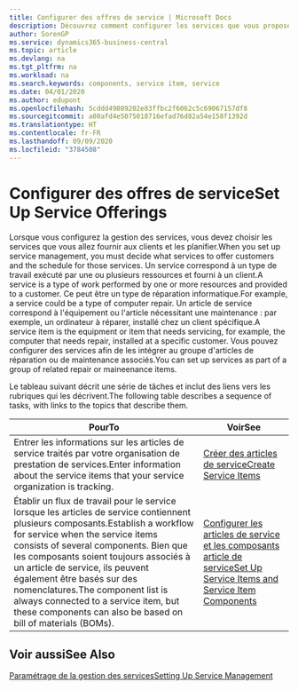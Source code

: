 ```yaml
---
title: Configurer des offres de service | Microsoft Docs
description: Découvrez comment configurer les services que vous proposez à vos clients.
author: SorenGP
ms.service: dynamics365-business-central
ms.topic: article
ms.devlang: na
ms.tgt_pltfrm: na
ms.workload: na
ms.search.keywords: components, service item, service
ms.date: 04/01/2020
ms.author: edupont
ms.openlocfilehash: 5cddd49089202e83ffbc2f6062c5c69067157df8
ms.sourcegitcommit: a80afd4e5075018716efad76d82a54e158f1392d
ms.translationtype: HT
ms.contentlocale: fr-FR
ms.lasthandoff: 09/09/2020
ms.locfileid: "3784508"
---
```

# <a name="set-up-service-offerings"></a><span data-ttu-id="0c17d-103">Configurer des offres de service</span><span class="sxs-lookup"><span data-stu-id="0c17d-103">Set Up Service Offerings</span></span>
<span data-ttu-id="0c17d-104">Lorsque vous configurez la gestion des services, vous devez choisir les services que vous allez fournir aux clients et les planifier.</span><span class="sxs-lookup"><span data-stu-id="0c17d-104">When you set up service management, you must decide what services to offer customers and the schedule for those services.</span></span> <span data-ttu-id="0c17d-105">Un service correspond à un type de travail exécuté par une ou plusieurs ressources et fourni à un client.</span><span class="sxs-lookup"><span data-stu-id="0c17d-105">A service is a type of work performed by one or more resources and provided to a customer.</span></span> <span data-ttu-id="0c17d-106">Ce peut être un type de réparation informatique.</span><span class="sxs-lookup"><span data-stu-id="0c17d-106">For example, a service could be a type of computer repair.</span></span> <span data-ttu-id="0c17d-107">Un article de service correspond à l'équipement ou l'article nécessitant une maintenance : par exemple, un ordinateur à réparer, installé chez un client spécifique.</span><span class="sxs-lookup"><span data-stu-id="0c17d-107">A service item is the equipment or item that needs servicing, for example, the computer that needs repair, installed at a specific customer.</span></span> <span data-ttu-id="0c17d-108">Vous pouvez configurer des services afin de les intégrer au groupe d'articles de réparation ou de maintenance associés.</span><span class="sxs-lookup"><span data-stu-id="0c17d-108">You can set up services as part of a group of related repair or maineenance items.</span></span>  
  
<span data-ttu-id="0c17d-109">Le tableau suivant décrit une série de tâches et inclut des liens vers les rubriques qui les décrivent.</span><span class="sxs-lookup"><span data-stu-id="0c17d-109">The following table describes a sequence of tasks, with links to the topics that describe them.</span></span>  
  
|<span data-ttu-id="0c17d-110">**Pour**</span><span class="sxs-lookup"><span data-stu-id="0c17d-110">**To**</span></span>|<span data-ttu-id="0c17d-111">**Voir**</span><span class="sxs-lookup"><span data-stu-id="0c17d-111">**See**</span></span>|  
|------------|-------------|  
|<span data-ttu-id="0c17d-112">Entrer les informations sur les articles de service traités par votre organisation de prestation de services.</span><span class="sxs-lookup"><span data-stu-id="0c17d-112">Enter information about the service items that your service organization is tracking.</span></span>|[<span data-ttu-id="0c17d-113">Créer des articles de service</span><span class="sxs-lookup"><span data-stu-id="0c17d-113">Create Service Items</span></span>](service-how-to-create-service-items.md)|  
|<span data-ttu-id="0c17d-114">Établir un flux de travail pour le service lorsque les articles de service contiennent plusieurs composants.</span><span class="sxs-lookup"><span data-stu-id="0c17d-114">Establish a workflow for service when the service items consists of several components.</span></span> <span data-ttu-id="0c17d-115">Bien que les composants soient toujours associés à un article de service, ils peuvent également être basés sur des nomenclatures.</span><span class="sxs-lookup"><span data-stu-id="0c17d-115">The component list is always connected to a service item, but these components can also be based on bill of materials (BOMs).</span></span>|[<span data-ttu-id="0c17d-116">Configurer les articles de service et les composants article de service</span><span class="sxs-lookup"><span data-stu-id="0c17d-116">Set Up Service Items and Service Item Components</span></span>](service-how-setup-service-items.md)|  
  
## <a name="see-also"></a><span data-ttu-id="0c17d-117">Voir aussi</span><span class="sxs-lookup"><span data-stu-id="0c17d-117">See Also</span></span>  
[<span data-ttu-id="0c17d-118">Paramétrage de la gestion des services</span><span class="sxs-lookup"><span data-stu-id="0c17d-118">Setting Up Service Management</span></span>](service-setup-service.md)   